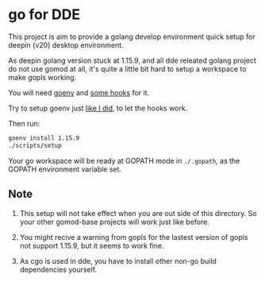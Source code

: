 # go for DDE

This project is aim to provide a golang develop environment quick setup for
deepin (v20) desktop environment.

As deepin golang version stuck at 1.15.9, and all dde releated golang project do
not use gomod at all, it's quite a little bit hard to setup a workspace to make
gopls working.

You will need [goenv][==link1==] and [some hooks][==link2==] for it.

Try to setup goenv just [like I did][==link3==], to let the hooks work.

Then run:

``` bash
goenv install 1.15.9
./scripts/setup
```

Your go workspace will be ready at GOPATH mode in `./.gopath`, as the GOPATH
environment variable set.

## Note

1. This setup will not take effect when you are out side of this directory. So
   your other gomod-base projects will work just like before.

2. You might recive a warning from gopls for the lastest version of gopls not
   support 1.15.9, but it seems to work fine.

3. As cgo is used in dde, you have to install other non-go build dependencies
   yourself.

[==link1==]: https://github.com/syndbg/goenv
[==link2==]: https://github.com/black-desk/dotfiles/tree/master/private_dot_local/lib/goenv_hook
[==link3==]: https://github.com/black-desk/dotfiles/blob/f6671faf1ffbfdc5542a721f37253a6b61cd0326/dot_zshenv#L50-L63
